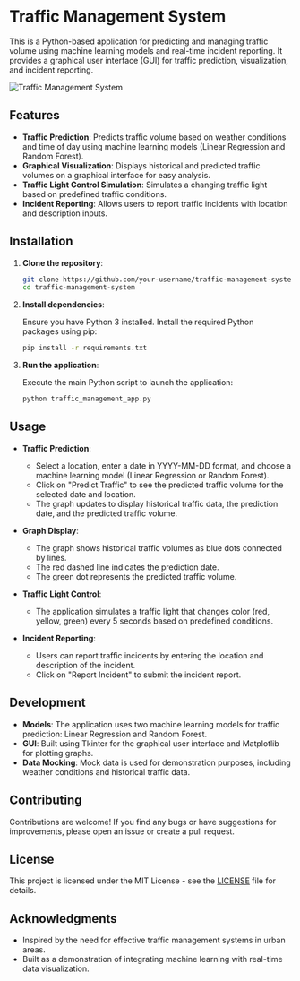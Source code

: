 # Traffic Management System

This is a Python-based application for predicting and managing traffic volume using machine learning models and real-time incident reporting. It provides a graphical user interface (GUI) for traffic prediction, visualization, and incident reporting.

![Traffic Management System](traffic_management_system.png)

## Features

- **Traffic Prediction**: Predicts traffic volume based on weather conditions and time of day using machine learning models (Linear Regression and Random Forest).
- **Graphical Visualization**: Displays historical and predicted traffic volumes on a graphical interface for easy analysis.
- **Traffic Light Control Simulation**: Simulates a changing traffic light based on predefined traffic conditions.
- **Incident Reporting**: Allows users to report traffic incidents with location and description inputs.

## Installation

1. **Clone the repository**:

   ```bash
   git clone https://github.com/your-username/traffic-management-system.git
   cd traffic-management-system
   ```

2. **Install dependencies**:

   Ensure you have Python 3 installed. Install the required Python packages using pip:

   ```bash
   pip install -r requirements.txt
   ```

3. **Run the application**:

   Execute the main Python script to launch the application:

   ```bash
   python traffic_management_app.py
   ```

## Usage

- **Traffic Prediction**:
  - Select a location, enter a date in YYYY-MM-DD format, and choose a machine learning model (Linear Regression or Random Forest).
  - Click on "Predict Traffic" to see the predicted traffic volume for the selected date and location.
  - The graph updates to display historical traffic data, the prediction date, and the predicted traffic volume.

- **Graph Display**:
  - The graph shows historical traffic volumes as blue dots connected by lines.
  - The red dashed line indicates the prediction date.
  - The green dot represents the predicted traffic volume.

- **Traffic Light Control**:
  - The application simulates a traffic light that changes color (red, yellow, green) every 5 seconds based on predefined conditions.

- **Incident Reporting**:
  - Users can report traffic incidents by entering the location and description of the incident.
  - Click on "Report Incident" to submit the incident report.

## Development

- **Models**: The application uses two machine learning models for traffic prediction: Linear Regression and Random Forest.
- **GUI**: Built using Tkinter for the graphical user interface and Matplotlib for plotting graphs.
- **Data Mocking**: Mock data is used for demonstration purposes, including weather conditions and historical traffic data.

## Contributing

Contributions are welcome! If you find any bugs or have suggestions for improvements, please open an issue or create a pull request.

## License

This project is licensed under the MIT License - see the [LICENSE](LICENSE) file for details.

## Acknowledgments

- Inspired by the need for effective traffic management systems in urban areas.
- Built as a demonstration of integrating machine learning with real-time data visualization.

